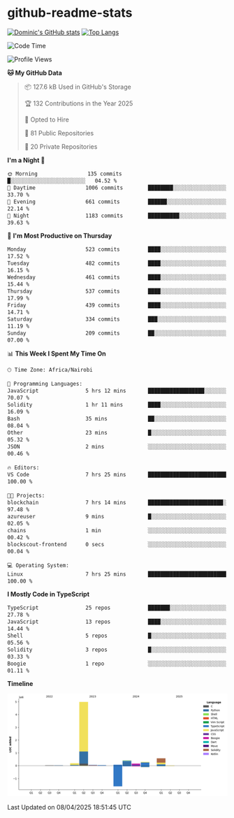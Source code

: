 # github-readme-stats
[![Dominic's GitHub stats](https://github-readme-stats.vercel.app/api?username=Domengo&show_icons=true)](https://github.com/anuraghazra/github-readme-stats)
[![Top Langs](https://github-readme-stats.vercel.app/api/top-langs/?username=Domengo&show_icons=true)](https://github.com/Domengo/github-readme-stats)

<!--START_SECTION:waka-->
![Code Time](http://img.shields.io/badge/Code%20Time-1%2C073%20hrs%2023%20mins-blue)

![Profile Views](http://img.shields.io/badge/Profile%20Views-0-blue)

**🐱 My GitHub Data** 

> 📦 127.6 kB Used in GitHub's Storage 
 > 
> 🏆 132 Contributions in the Year 2025
 > 
> 💼 Opted to Hire
 > 
> 📜 81 Public Repositories 
 > 
> 🔑 20 Private Repositories 
 > 
**I'm a Night 🦉** 

```text
🌞 Morning                135 commits         █░░░░░░░░░░░░░░░░░░░░░░░░   04.52 % 
🌆 Daytime                1006 commits        ████████░░░░░░░░░░░░░░░░░   33.70 % 
🌃 Evening                661 commits         ██████░░░░░░░░░░░░░░░░░░░   22.14 % 
🌙 Night                  1183 commits        ██████████░░░░░░░░░░░░░░░   39.63 % 
```
📅 **I'm Most Productive on Thursday** 

```text
Monday                   523 commits         ████░░░░░░░░░░░░░░░░░░░░░   17.52 % 
Tuesday                  482 commits         ████░░░░░░░░░░░░░░░░░░░░░   16.15 % 
Wednesday                461 commits         ████░░░░░░░░░░░░░░░░░░░░░   15.44 % 
Thursday                 537 commits         ████░░░░░░░░░░░░░░░░░░░░░   17.99 % 
Friday                   439 commits         ████░░░░░░░░░░░░░░░░░░░░░   14.71 % 
Saturday                 334 commits         ███░░░░░░░░░░░░░░░░░░░░░░   11.19 % 
Sunday                   209 commits         ██░░░░░░░░░░░░░░░░░░░░░░░   07.00 % 
```


📊 **This Week I Spent My Time On** 

```text
🕑︎ Time Zone: Africa/Nairobi

💬 Programming Languages: 
JavaScript               5 hrs 12 mins       ██████████████████░░░░░░░   70.07 % 
Solidity                 1 hr 11 mins        ████░░░░░░░░░░░░░░░░░░░░░   16.09 % 
Bash                     35 mins             ██░░░░░░░░░░░░░░░░░░░░░░░   08.04 % 
Other                    23 mins             █░░░░░░░░░░░░░░░░░░░░░░░░   05.32 % 
JSON                     2 mins              ░░░░░░░░░░░░░░░░░░░░░░░░░   00.46 % 

🔥 Editors: 
VS Code                  7 hrs 25 mins       █████████████████████████   100.00 % 

🐱‍💻 Projects: 
blockchain               7 hrs 14 mins       ████████████████████████░   97.48 % 
azureuser                9 mins              █░░░░░░░░░░░░░░░░░░░░░░░░   02.05 % 
chains                   1 min               ░░░░░░░░░░░░░░░░░░░░░░░░░   00.42 % 
blockscout-frontend      0 secs              ░░░░░░░░░░░░░░░░░░░░░░░░░   00.04 % 

💻 Operating System: 
Linux                    7 hrs 25 mins       █████████████████████████   100.00 % 
```

**I Mostly Code in TypeScript** 

```text
TypeScript               25 repos            ███████░░░░░░░░░░░░░░░░░░   27.78 % 
JavaScript               13 repos            ████░░░░░░░░░░░░░░░░░░░░░   14.44 % 
Shell                    5 repos             █░░░░░░░░░░░░░░░░░░░░░░░░   05.56 % 
Solidity                 3 repos             █░░░░░░░░░░░░░░░░░░░░░░░░   03.33 % 
Boogie                   1 repo              ░░░░░░░░░░░░░░░░░░░░░░░░░   01.11 % 
```



**Timeline**

![Lines of Code chart](https://raw.githubusercontent.com/Domengo/Domengo/main/assets/bar_graph.png)


 Last Updated on 08/04/2025 18:51:45 UTC
<!--END_SECTION:waka-->


